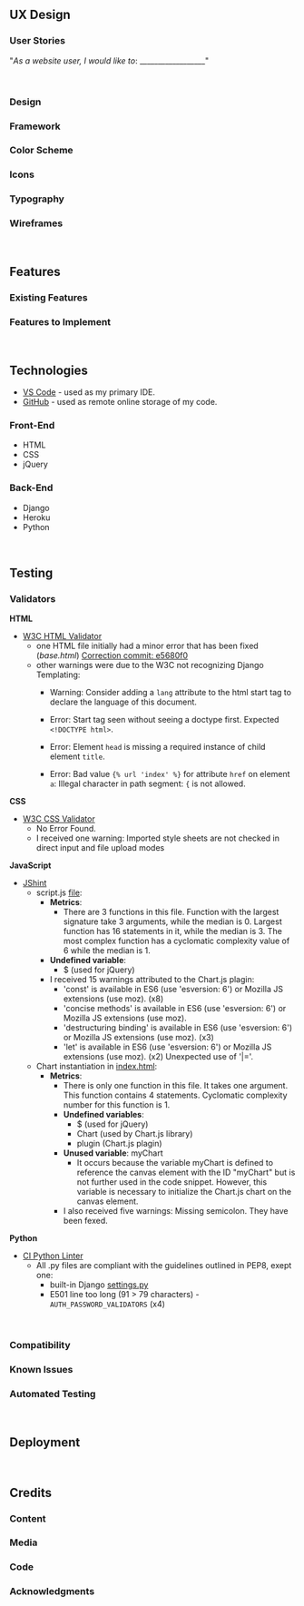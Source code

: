 ## UX Design

### User Stories

"_As a website user, I would like to_: __________________"

<br>

### Design

### Framework

### Color Scheme

### Icons

### Typography

### Wireframes

<br>

## Features

### Existing Features

### Features to Implement

<br>

## Technologies

- [VS Code](https://code.visualstudio.com/) - used as my primary IDE.
- [GitHub](https://github.com/) - used as remote online storage of my code.

### Front-End 

- HTML
- CSS
- jQuery

### Back-End

- Django
- Heroku
- Python

<br>

## Testing



### Validators

**HTML**
- [W3C HTML Validator](https://validator.w3.org/)
  - one HTML file initially had a minor error that has been fixed (_base.html_) [Correction commit: e5680f0](https://github.com/e-kai00/expense-tracker/commit/e5680f020d3a508c025ba202106bf1a50f3bb61d)
  - other warnings were due to the W3C not recognizing Django Templating:
    - Warning: Consider adding a `lang` attribute to the html start tag to declare the language of this document.

    - Error: Start tag seen without seeing a doctype first. Expected `<!DOCTYPE html>`.

    - Error: Element `head` is missing a required instance of child element `title`.

    - Error: Bad value `{% url 'index' %}` for attribute `href` on element `a`: Illegal character in path segment: `{` is not allowed.
    

**CSS**
- [W3C CSS Validator](https://jigsaw.w3.org/css-validator/)
  - No Error Found.
  - I received one warning: Imported style sheets are not checked in direct input and file upload modes


**JavaScript**
- [JShint](https://jshint.com/)
  - script.js [file](https://github.com/e-kai00/expense-tracker/blob/main/trackerapp/static/trackerapp/js/script.js):
      - __Metrics__:
        - There are 3 functions in this file.
Function with the largest signature take 3 arguments, while the median is 0.
Largest function has 16 statements in it, while the median is 3.
The most complex function has a cyclomatic complexity value of 6 while the median is 1.
      - __Undefined variable__:
        - $ (used for jQuery)
      - I received 15 warnings attributed to the Chart.js plagin:
        - 'const' is available in ES6 (use 'esversion: 6') or Mozilla JS extensions (use moz). (x8)
        - 'concise methods' is available in ES6 (use 'esversion: 6') or Mozilla JS extensions (use moz).
        - 'destructuring binding' is available in ES6 (use 'esversion: 6') or Mozilla JS extensions (use moz). (x3)
        - 'let' is available in ES6 (use 'esversion: 6') or Mozilla JS extensions (use moz). (x2)
Unexpected use of '|='.
  - Chart instantiation in [index.html](https://github.com/e-kai00/expense-tracker/blob/main/trackerapp/templates/trackerapp/index.html):
    - __Metrics__:
      - There is only one function in this file.
It takes one argument.
This function contains 4 statements.
Cyclomatic complexity number for this function is 1.      
      - __Undefined variables__:
        - $ (used for jQuery)
        - Chart (used by Chart.js library)
        - plugin (Chart.js plagin)
      - __Unused variable__: myChart
        - It occurs because the variable myChart is defined to reference the canvas element with the ID "myChart" but is not further used in the code snippet. However, this variable is necessary to initialize the Chart.js chart on the canvas element.
      - I also received five warnings: Missing semicolon. They have been fexed.

**Python**
- [CI Python Linter](https://pep8ci.herokuapp.com/#)
  - All .py files are compliant with the guidelines outlined in PEP8, exept one:
    - built-in Django [settings.py ](https://github.com/e-kai00/expense-tracker/blob/main/tracker/settings.py)
    - E501 line too long (91 > 79 characters) - `AUTH_PASSWORD_VALIDATORS` (x4)

<br>

### Compatibility

### Known Issues

### Automated Testing

<br>

## Deployment

<br>

## Credits

### Content
### Media
### Code
### Acknowledgments

